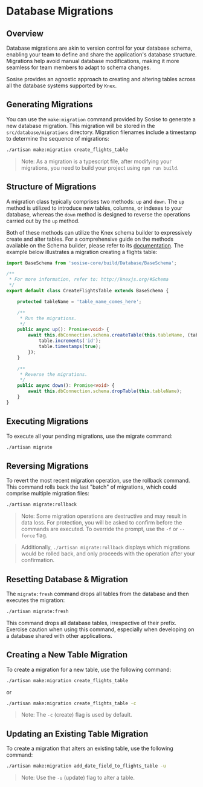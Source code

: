 # Database Migrations
## Overview
Database migrations are akin to version control for your database schema, enabling your team to define and share the application's database structure. Migrations help avoid manual database modifications, making it more seamless for team members to adapt to schema changes.

Sosise provides an agnostic approach to creating and altering tables across all the database systems supported by `Knex`.

## Generating Migrations
You can use the `make:migration` command provided by Sosise to generate a new database migration. This migration will be stored in the `src/database/migrations` directory. Migration filenames include a timestamp to determine the sequence of migrations:

```sh
./artisan make:migration create_flights_table
```

> Note: As a migration is a typescript file, after modifying your migrations, you need to build your project using `npm run build`.

## Structure of Migrations
A migration class typically comprises two methods: `up` and `down`. The `up` method is utilized to introduce new tables, columns, or indexes to your database, whereas the `down` method is designed to reverse the operations carried out by the `up` method.

Both of these methods can utilize the Knex schema builder to expressively create and alter tables. For a comprehensive guide on the methods available on the Schema builder, please refer to its [documentation](http://knexjs.org/#Schema). The example below illustrates a migration creating a flights table:

```typescript
import BaseSchema from 'sosise-core/build/Database/BaseSchema';

/**
 * For more information, refer to: http://knexjs.org/#Schema
 */
export default class CreateFlightsTable extends BaseSchema {

    protected tableName = 'table_name_comes_here';

    /**
     * Run the migrations.
     */
    public async up(): Promise<void> {
        await this.dbConnection.schema.createTable(this.tableName, (table) => {
            table.increments('id');
            table.timestamps(true);
        });
    }

    /**
     * Reverse the migrations.
     */
    public async down(): Promise<void> {
        await this.dbConnection.schema.dropTable(this.tableName);
    }
}
```

## Executing Migrations
To execute all your pending migrations, use the migrate command:

```sh
./artisan migrate
```

## Reversing Migrations
To revert the most recent migration operation, use the rollback command. This command rolls back the last "batch" of migrations, which could comprise multiple migration files:

```sh
./artisan migrate:rollback
```

> Note: Some migration operations are destructive and may result in data loss. For protection, you will be asked to confirm before the commands are executed. To override the prompt, use the `-f` or `--force` flag.

> Additionally, `./artisan migrate:rollback` displays which migrations would be rolled back, and only proceeds with the operation after your confirmation.

## Resetting Database & Migration
The `migrate:fresh` command drops all tables from the database and then executes the migration:

```sh
./artisan migrate:fresh
```

This command drops all database tables, irrespective of their prefix. Exercise caution when using this command, especially when developing on a database shared with other applications.

## Creating a New Table Migration
To create a migration for a new table, use the following command:

```sh
./artisan make:migration create_flights_table
```

or

```sh
./artisan make:migration create_flights_table -c
```

> Note: The `-c` (create) flag is used by default.

## Updating an Existing Table Migration
To create a migration that alters an existing table, use the following command:

```sh
./artisan make:migration add_date_field_to_flights_table -u
```

> Note: Use the `-u` (update) flag to alter a table.